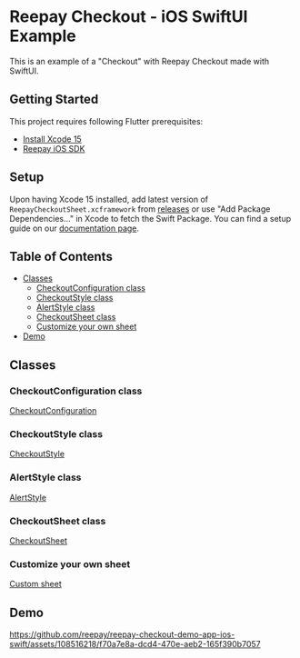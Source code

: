 # Reepay Checkout - iOS SwiftUI Example

This is an example of a "Checkout" with Reepay Checkout made with SwiftUI.

## Getting Started

This project requires following Flutter prerequisites:

- [Install Xcode 15](https://developer.apple.com/xcode/)
- [Reepay iOS SDK](https://github.com/reepay/reepay-ios-spm)

## Setup

Upon having Xcode 15 installed, add latest version of `ReepayCheckoutSheet.xcframework` from [releases](https://github.com/reepay/reepay-ios-spm) or use "Add Package Dependencies..." in Xcode to fetch the Swift Package. You can find a setup guide on our [documentation page](https://optimize-docs.billwerk.com/docs/checkout-sdk-for-ios).

## Table of Contents

- [Classes](#classes)
  - [CheckoutConfiguration class](#checkoutconfiguration-class)
  - [CheckoutStyle class](#checkoutstyle-class)
  - [AlertStyle class](#alertstyle-class)
  - [CheckoutSheet class](#checkoutsheet-class)
  - [Customize your own sheet](#customize-your-own-sheet)
- [Demo](#demo)

## Classes

### CheckoutConfiguration class
[CheckoutConfiguration](https://optimize-docs.billwerk.com/docs/checkoutconfiguration-class)

### CheckoutStyle class
[CheckoutStyle](https://optimize-docs.billwerk.com/docs/checkoutstyle-class)

### AlertStyle class
[AlertStyle](https://optimize-docs.billwerk.com/docs/alertstyle-class)

### CheckoutSheet class
[CheckoutSheet](https://optimize-docs.billwerk.com/docs/checkoutsheet-class)

### Customize your own sheet
[Custom sheet](https://optimize-docs.billwerk.com/docs/create-custom-sheet)

## Demo
https://github.com/reepay/reepay-checkout-demo-app-ios-swift/assets/108516218/f70a7e8a-dcd4-470e-aeb2-165f390b7057
